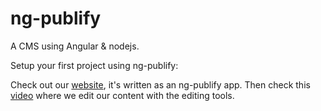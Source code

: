 # ng-publify
A CMS using Angular &amp; nodejs.

Setup your first project using ng-publify:

Check out our <a href="http://ngpublify.com/">website</a>, it's written as an ng-publify app. Then check this <a href="http://youtube.com">video</a> where we edit our content with the editing tools.
